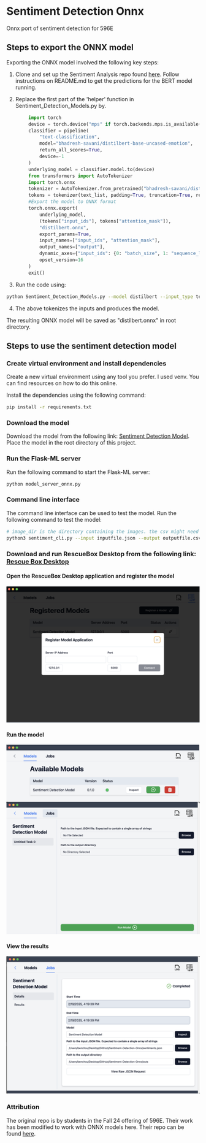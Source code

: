 # Sentiment Detection Onnx
 Onnx port of sentiment detection for 596E

## Steps to export the ONNX model

Exporting the ONNX model involved the following key steps:
1. Clone and set up the Sentiment Analysis repo found [here](https://github.com/Srikrushna221/Sentiment_Detection_From_Text). Follow instructions on README.md to get the predictions for the BERT model running.

2. Replace the first part of the 'helper' function in Sentiment_Detection_Models.py by.
```python
        import torch
        device = torch.device("mps" if torch.backends.mps.is_available() else "cpu")
        classifier = pipeline(
            "text-classification",
            model="bhadresh-savani/distilbert-base-uncased-emotion",
            return_all_scores=True,
            device=-1
        )
        underlying_model = classifier.model.to(device)
        from transformers import AutoTokenizer
        import torch.onnx 
        tokenizer = AutoTokenizer.from_pretrained("bhadresh-savani/distilbert-base-uncased-emotion")
        tokens = tokenizer(text_list, padding=True, truncation=True, return_tensors="pt").to(device)
        #Export the model to ONNX format
        torch.onnx.export(
            underlying_model,
            (tokens["input_ids"], tokens["attention_mask"]),
            "distilbert.onnx",
            export_params=True,
            input_names=["input_ids", "attention_mask"],
            output_names=["output"],
            dynamic_axes={"input_ids": {0: "batch_size", 1: "sequence_length"}, "attention_mask": {0: "batch_size", 1: "sequence_length"}, "output": {0: "batch_size"}},
            opset_version=16
        )
        exit()
```
3. Run the code using: 
```bash
python Sentiment_Detection_Models.py --model distilbert --input_type text --input "I am happy" "I am sad" "I am angry" "Tornadoes are scary"
```
4. The above tokenizes the inputs and produces the model.


The resulting ONNX model will be saved as "distilbert.onnx" in root directory.

## Steps to use the sentiment detection model

### Create virtual environment and install dependencies
Create a new virtual environment using any tool you prefer. I used venv. You can find resources on how to do this online.

Install the dependencies using the following command:

```bash
pip install -r requirements.txt
```

### Download the model
Download the model from the following link: [Sentiment Detection Model](https://drive.google.com/file/d/1zaf3zw8C7dm06mYft-NWBJ5fwjFt67Ng/view?usp=sharing). Place the model in the root directory of this project.

### Run the Flask-ML server

Run the following command to start the Flask-ML server:

```bash
python model_server_onnx.py
```

### Command line interface

The command line interface can be used to test the model. Run the following command to test the model:

```bash
# image_dir is the directory containing the images. the csv might need to exist beforehand.
python3 sentiment_cli.py --input inputfile.json --output outputfile.csv
```

### Download and run RescueBox Desktop from the following link: [Rescue Box Desktop](https://github.com/UMass-Rescue/RescueBox-Desktop/releases)

#### Open the RescueBox Desktop application and register the model
![RescueBox Desktop](images/register_model.png)

#### Run the model
![RescueBox Desktop](images/run_model.png)
![RescueBox Desktop](images/select_inputs.png)

#### View the results
![RescueBox Desktop](images/view_results.png)

### Attribution
The original repo is by students in the Fall 24 offering of 596E. Their work has been modified to work with ONNX models here. Their repo can be found [here](https://github.com/Srikrushna221/Sentiment_Detection_From_Text).